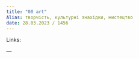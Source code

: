 ```yaml
---
title: "00 art"
Alias: творчість, культурні знахідки, мистецтво 
date: 28.03.2023 / 1456  
---
```

Links:   


—  
